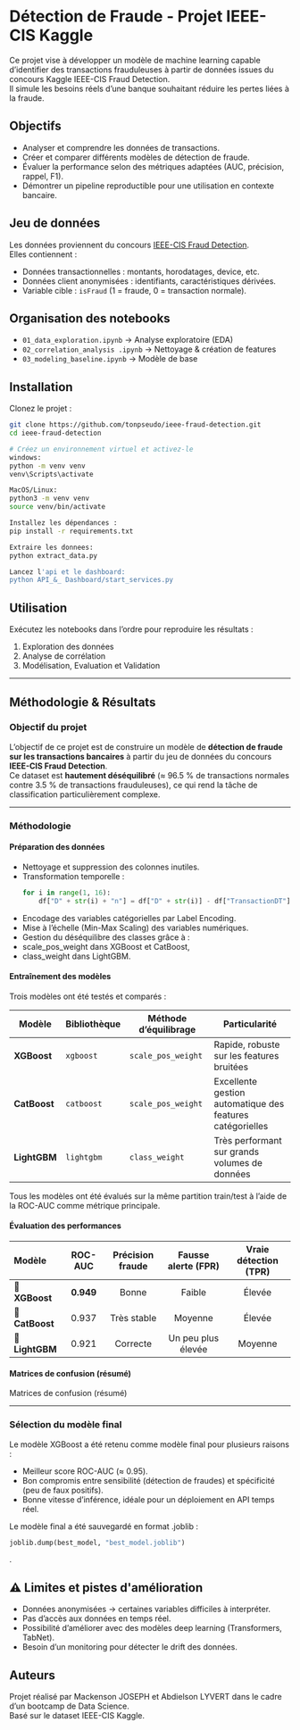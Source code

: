 # Détection de Fraude - Projet IEEE-CIS Kaggle

Ce projet vise à développer un modèle de machine learning capable d’identifier des transactions frauduleuses à partir de données issues du concours Kaggle IEEE-CIS Fraud Detection.  
Il simule les besoins réels d’une banque souhaitant réduire les pertes liées à la fraude.


## Objectifs

- Analyser et comprendre les données de transactions.
- Créer et comparer différents modèles de détection de fraude.
- Évaluer la performance selon des métriques adaptées (AUC, précision, rappel, F1).
- Démontrer un pipeline reproductible pour une utilisation en contexte bancaire.


## Jeu de données

Les données proviennent du concours [IEEE-CIS Fraud Detection](https://www.kaggle.com/c/ieee-fraud-detection).  
Elles contiennent :
- Données transactionnelles : montants, horodatages, device, etc.
- Données client anonymisées : identifiants, caractéristiques dérivées.
- Variable cible : `isFraud` (1 = fraude, 0 = transaction normale).


## Organisation des notebooks

- `01_data_exploration.ipynb` → Analyse exploratoire (EDA)
- `02_correlation_analysis
.ipynb` → Nettoyage & création de features
- `03_modeling_baseline.ipynb` → Modèle de base



## Installation

Clonez le projet :
```bash
git clone https://github.com/tonpseudo/ieee-fraud-detection.git
cd ieee-fraud-detection

# Créez un environnement virtuel et activez-le
windows:
python -m venv venv
venv\Scripts\activate

MacOS/Linux:
python3 -m venv venv
source venv/bin/activate

Installez les dépendances :
pip install -r requirements.txt

Extraire les donnees:
python extract_data.py

Lancez l'api et le dashboard:
python API_&_ Dashboard/start_services.py
```

## Utilisation

Exécutez les notebooks dans l’ordre pour reproduire les résultats :  
1. Exploration des données  
2. Analyse de corrélation
3. Modélisation, Evaluation et Validation 


---



## Méthodologie & Résultats

### Objectif du projet
L’objectif de ce projet est de construire un modèle de **détection de fraude sur les transactions bancaires** à partir du jeu de données du concours **IEEE-CIS Fraud Detection**.  
Ce dataset est **hautement déséquilibré** (≈ 96.5 % de transactions normales contre 3.5 % de transactions frauduleuses), ce qui rend la tâche de classification particulièrement complexe.

---

### Méthodologie

#### Préparation des données
- Nettoyage et suppression des colonnes inutiles.
- Transformation temporelle :
  ```python
  for i in range(1, 16):
      df["D" + str(i) + "n"] = df["D" + str(i)] - df["TransactionDT"] / (24*60*60)
    ```
- Encodage des variables catégorielles par Label Encoding.
- Mise à l’échelle (Min-Max Scaling) des variables numériques.
- Gestion du déséquilibre des classes grâce à :
- scale_pos_weight dans XGBoost et CatBoost,
- class_weight dans LightGBM.


#### Entraînement des modèles
Trois modèles ont été testés et comparés :

| Modèle       | Bibliothèque | Méthode d’équilibrage | Particularité                                             |
| ------------ | ------------ | --------------------- | --------------------------------------------------------- |
| **XGBoost**  | `xgboost`    | `scale_pos_weight`    | Rapide, robuste sur les features bruitées                 |
| **CatBoost** | `catboost`   | `scale_pos_weight`    | Excellente gestion automatique des features catégorielles |
| **LightGBM** | `lightgbm`   | `class_weight`        | Très performant sur grands volumes de données             |

Tous les modèles ont été évalués sur la même partition train/test à l’aide de la ROC-AUC comme métrique principale.

#### Évaluation des performances

| Modèle          |  ROC-AUC  | Précision fraude | Fausse alerte (FPR) | Vraie détection (TPR) |
| :-------------- | :-------: | :--------------: | :-----------------: | :-------------------: |
| 🥇 **XGBoost**  | **0.949** |       Bonne      |        Faible       |         Élevée        |
| 🥈 **CatBoost** |   0.937   |    Très stable   |       Moyenne       |         Élevée        |
| 🥉 **LightGBM** |   0.921   |     Correcte     |  Un peu plus élevée |        Moyenne        |


#### Matrices de confusion (résumé)

Matrices de confusion (résumé)


---
### Sélection du modèle final

Le modèle XGBoost a été retenu comme modèle final pour plusieurs raisons :

- Meilleur score ROC-AUC (≈ 0.95).
- Bon compromis entre sensibilité (détection de fraudes) et spécificité (peu de faux positifs).
- Bonne vitesse d’inférence, idéale pour un déploiement en API temps réel.

Le modèle final a été sauvegardé en format .joblib :
```python
joblib.dump(best_model, "best_model.joblib")
```

.


## ⚠️ Limites et pistes d'amélioration

- Données anonymisées → certaines variables difficiles à interpréter.
- Pas d’accès aux données en temps réel.
- Possibilité d’améliorer avec des modèles deep learning (Transformers, TabNet).
- Besoin d’un monitoring pour détecter le drift des données.


## Auteurs

Projet réalisé par Mackenson JOSEPH et Abdielson LYVERT dans le cadre d’un bootcamp de Data Science.  
Basé sur le dataset IEEE-CIS Kaggle.